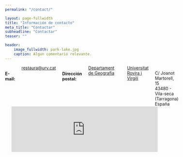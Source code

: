 ```yaml
---
permalink: "/contact/"

layout: page-fullwidth
title: "Información de contacto"
meta_title: "Contactar"
subheadline: "Contactar"
teaser: ""

header:
    image_fullwidth: park-lake.jpg
    caption: Algun comentario relevante.
---
```



<div class="row">

<div class="small-12 large-4 columns">

<h4>E-mail:</h4>
<a href="mailto: restaura@urv.cat?subject=RESTAURA" title="restaura@urv.cat">restaura@urv.cat</a>

<h4>Dirección postal:</h4>
<a href="https://www.geografia.urv.cat/ca/">Departament de Geografia</a><br>
<a href="https://www.urv.cat/">Universitat Rovira i Virgili</a><br>
C/ Joanot Martorell, 15 <br>
43480 - Vila-seca (Tarragona) <br>
España

</div>

<div class="small-12 large-8 columns">

<br>
<iframe width="100%" height="100%" frameborder="0" scrolling="no" marginheight="0" marginwidth="0" src="https://www.instamaps.cat/visor.html?businessid=3266848c019d7fb071dbcc9bc28a568e&3D=false&embed=1" >
		</iframe>

</div>

